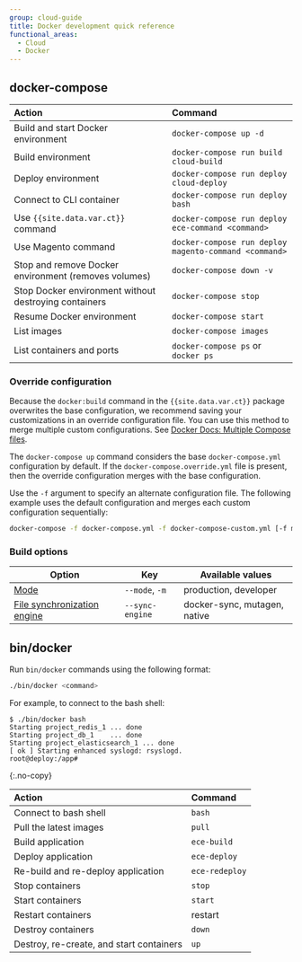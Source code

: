 ```yaml
---
group: cloud-guide
title: Docker development quick reference
functional_areas:
  - Cloud
  - Docker
---
```


## docker-compose

Action | Command
:----- | :------
Build and start Docker environment | `docker-compose up -d`
Build environment | `docker-compose run build cloud-build`
Deploy environment | `docker-compose run deploy cloud-deploy`
Connect to CLI container | `docker-compose run deploy bash`
Use `{{site.data.var.ct}}` command | `docker-compose run deploy ece-command <command>`
Use Magento command | `docker-compose run deploy magento-command <command>`
Stop and remove Docker environment (removes volumes) | `docker-compose down -v`
Stop Docker environment without destroying containers | `docker-compose stop`
Resume Docker environment | `docker-compose start`
List images | `docker-compose images`
List containers and ports | `docker-compose ps` or `docker ps`

### Override configuration

Because the `docker:build` command in the `{{site.data.var.ct}}` package overwrites the base configuration, we recommend saving your customizations in an override configuration file. You can use this method to merge multiple custom configurations. See [Docker Docs: Multiple Compose files](https://docs.docker.com/compose/extends/#multiple-compose-files).

The `docker-compose up` command considers the base `docker-compose.yml` configuration by default. If the `docker-compose.override.yml` file is present, then the override configuration merges with the base configuration.

Use the `-f` argument to specify an alternate configuration file. The following example uses the default configuration and merges each custom configuration sequentially:

```bash
docker-compose -f docker-compose.yml -f docker-compose-custom.yml [-f more-custom-docker-compose.yml] up
```

### Build options

| Option       | Key              | Available values
| ------------ | ---------------- | ------------------
| [Mode]({{page.baseurl}}/cloud/docker/docker-config.html#launch-modes)         | `--mode`, `-m`   | production, developer
| [File synchronization engine]({{page.baseurl}}/cloud/docker/docker-config.html#launch-modes) | `--sync-engine` | docker-sync, mutagen, native

## bin/docker

Run `bin/docker` commands using the following format:

```bash
./bin/docker <command>
```

For example, to connect to the bash shell:

```terminal
$ ./bin/docker bash
Starting project_redis_1 ... done
Starting project_db_1    ... done
Starting project_elasticsearch_1 ... done
[ ok ] Starting enhanced syslogd: rsyslogd.
root@deploy:/app#
```
{:.no-copy}

Action | Command
:----- | :------
Connect to bash shell | `bash`
Pull the latest images | `pull`
Build application | `ece-build`
Deploy application | `ece-deploy`
Re-build and re-deploy application | `ece-redeploy`
Stop containers | `stop`
Start containers | `start`
Restart containers | restart
Destroy containers | `down`
Destroy, re-create, and start containers | `up`
